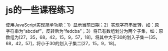 <h1>js的一些课程练习</h1>
使用JavaScript实现简单功能：1）显示当前日期；2）实现字符串反转，如：原字符串为“abcdef”，反转后为“fedcba”；3）将已有数组划分为两个子集，如：原数组为[27，35，68，42，15，9，57，18]，将其中大于30的划入子集一[35，68，42，57]，将小于30的划入子集二[27，15，9，18]。


